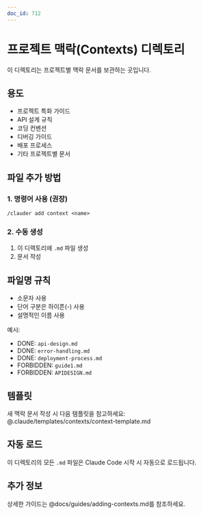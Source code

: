 ```yaml
---
doc_id: 712
---
```


# 프로젝트 맥락(Contexts) 디렉토리

이 디렉토리는 프로젝트별 맥락 문서를 보관하는 곳입니다.

## 용도
- 프로젝트 특화 가이드
- API 설계 규칙
- 코딩 컨벤션
- 디버깅 가이드
- 배포 프로세스
- 기타 프로젝트별 문서

## 파일 추가 방법

### 1. 명령어 사용 (권장)
```
/clauder add context <name>
```

### 2. 수동 생성
1. 이 디렉토리에 `.md` 파일 생성
2. 문서 작성

## 파일명 규칙
- 소문자 사용
- 단어 구분은 하이픈(-) 사용
- 설명적인 이름 사용

예시:
- DONE: `api-design.md`
- DONE: `error-handling.md`
- DONE: `deployment-process.md`
- FORBIDDEN: `guide1.md`
- FORBIDDEN: `APIDESIGN.md`

## 템플릿
새 맥락 문서 작성 시 다음 템플릿을 참고하세요:
@.claude/templates/contexts/context-template.md

## 자동 로드
이 디렉토리의 모든 `.md` 파일은 Claude Code 시작 시 자동으로 로드됩니다.

## 추가 정보
상세한 가이드는 @docs/guides/adding-contexts.md를 참조하세요.